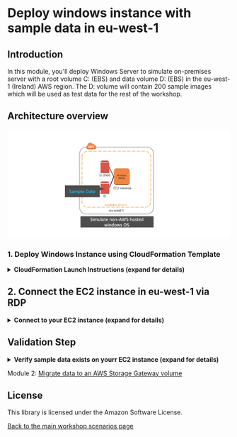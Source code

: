 #  Deploy windows instance with sample data in eu-west-1

## Introduction

In this module, you'll deploy Windows Server to simulate on-premises server with a root volume C: (EBS) and data volume D: (EBS) in the eu-west-1 (Ireland) AWS region. The D: volume will contain 200 sample images which will be used as test data for the rest of the workshop.

## Architecture overview

![scenario-1-diagram-1](../../images/scenario-1-diagram-1.png)

### 1.	Deploy Windows Instance using CloudFormation Template

<details>
<summary><strong>CloudFormation Launch Instructions (expand for details)</strong></summary><p>

1.	Right click the **Launch Stack** link below and "open in new tab"

Region| Launch
------|-----
EU (Ireland) | [![Launch Module 1 in eu-west-1](http://docs.aws.amazon.com/AWSCloudFormation/latest/UserGuide/images/cloudformation-launch-stack-button.png)](https://console.aws.amazon.com/cloudformation/home?region=eu-west-1#/stacks/new?stackName=storage-workshop-1a&templateURL=https://s3-us-west-2.amazonaws.com/hybrid-storage-workshop/scenario1-step1-deploy-WIN1-(eu-west-1).json)

2.	Click **Next** on the Select Template page.
3.	Select your default VPC and any one of the subnets within that VPC.
4.	If you already have an Access Key Pair for this region that you have access to, enter that key pair.  Otherwise, you will need to create a new key pair.  Instructions to create a new key pair.
5.	Leave the Allow RDP access from as 0.0.0.0/0 or enter the public IP of the computer from which you plan to access the Windows server.  You can find your public IP address at http://www.whatismypublicip.com/
6.	Click **Next**.

![scenario-1-module-1-Picture1](../../images/scenario-1-module-1-Picture1.png)

7.	Click **Next** Again. (skipping IAM advanced section)
8.	On the Review page, check the box to acknowledge that CloudFormation will create IAM resources and click **Create**.

![scenario-1-module-1-Picture2](../../images/scenario-1-module-1-Picture2.png)

Once the CloudFormation stack shows a status of CREATE_COMPLETE, you are ready to move on to the next step.
</p></details>

## 2. Connect the EC2 instance in eu-west-1 via RDP

<details>
<summary><strong>Connect to your EC2 instance (expand for details)</strong></summary><p>

1.	From the AWS console, click **Services** and select **EC2**  
2.	Select **Instances** from the menu on the left.
3.	Wait until the newly create instance shows as *running*.

![scenario-1-module-1-Picture3](../../images/scenario-1-module-1-Picture3.png)

4. Connect to the Instance you just created via RDP. For detailed instructions on How To connect to your Windows instance using an RDP client ([Connecting to Your Windows Instance](http://docs.aws.amazon.com/AWSEC2/latest/WindowsGuide/connecting_to_windows_instance.html))

![scenario-1-module-1-Picture4](../../images/scenario-1-module-1-Picture4.png)
</p></details>

## Validation Step

<details>
<summary><strong>Verify sample data exists on yourr EC2 instance (expand for details)</strong></summary><p>

Once you have connected to the Windows Instance via RDP, open the File Explorer and verify that there is a C: drive and a D: drive and that there are JPEG files in the D: drive.

![scenario-1-module-1-Picture5](../../images/scenario-1-module-1-Picture5.png)

You now have a Windows instance in eu-west-1 that contains a boot volume and a data volume. The secondary volume and it's data will be used as sample data for the other modules in this workshop.
</p></details>


Module 2: [Migrate data to an AWS Storage Gateway volume](../module-2/README.md)

## License

This library is licensed under the Amazon Software License.

[Back to the main workshop scenarios page](../../README.md)
